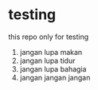 # testing
this repo only for testing


1. jangan lupa makan
2. jangan lupa tidur
3. jangan lupa bahagia
4. jangan jangan jangan
